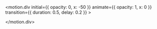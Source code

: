  <motion.div
            initial={{ opacity: 0, x: -50 }}
            animate={{ opacity: 1, x: 0 }}
            transition={{ duration: 0.5, delay: 0.2 }}
          >
            <div className="grid grid-cols-1 sm:grid-cols-2 gap-4">
              <FeatureCard 
                icon={Zap} 
                title="Lightning Fast" 
                description="Set up your project in seconds, not minutes."
              />
              <FeatureCard 
                icon={Code} 
                title="Custom Templates" 
                description="Choose from a variety of pre-configured setups."
              />
              <FeatureCard 
                icon={Server} 
                title="API Ready" 
                description="RESTful routes and middleware, pre-configured."
              />
              <FeatureCard 
                icon={Database} 
                title="Database Integration" 
                description="Easy setup for popular databases."
              />
            </div>
          </motion.div>